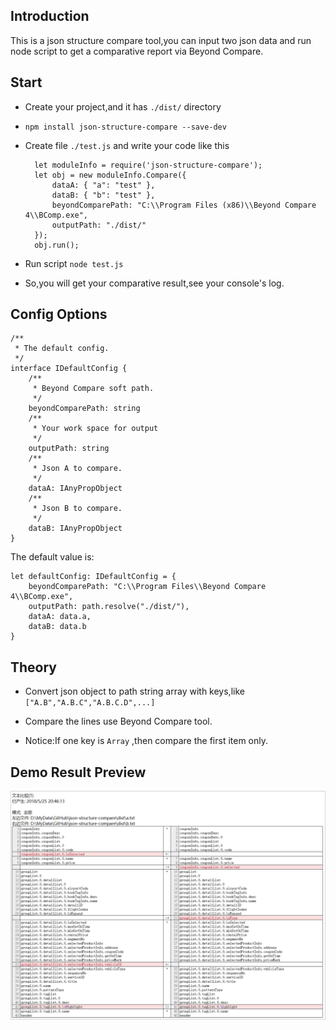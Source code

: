 ## Introduction
This is a json structure compare tool,you can input two json data and run node script to get a comparative report via Beyond Compare.

## Start

- Create your project,and it has `./dist/` directory

- `npm install json-structure-compare --save-dev`

- Create file `./test.js` and write your code like this

		let moduleInfo = require('json-structure-compare');
		let obj = new moduleInfo.Compare({
		    dataA: { "a": "test" },
		    dataB: { "b": "test" },
		    beyondComparePath: "C:\\Program Files (x86)\\Beyond Compare 4\\BComp.exe",
		    outputPath: "./dist/"
		});
		obj.run();

- Run script `node test.js`

- So,you will get your comparative result,see your console's log.

## Config Options

    /**
	 * The default config.
	 */
	interface IDefaultConfig {
	    /**
	     * Beyond Compare soft path.
	     */
	    beyondComparePath: string
	    /**
	     * Your work space for output 
	     */
	    outputPath: string
	    /**
	     * Json A to compare.
	     */
	    dataA: IAnyPropObject
	    /**
	     * Json B to compare.
	     */
	    dataB: IAnyPropObject
	}

The default value is:

    let defaultConfig: IDefaultConfig = {
	    beyondComparePath: "C:\\Program Files\\Beyond Compare 4\\BComp.exe",
	    outputPath: path.resolve("./dist/"),
	    dataA: data.a,
	    dataB: data.b
	}


## Theory

- Convert json object to path string array with keys,like `["A.B","A.B.C","A.B.C.D",...]`

- Compare the lines use Beyond Compare tool.

- Notice:If one key is `Array` ,then compare the first item only.

## Demo Result Preview

![](https://raw.githubusercontent.com/xucongli1989/json-structure-compare/master/img.jpg)

